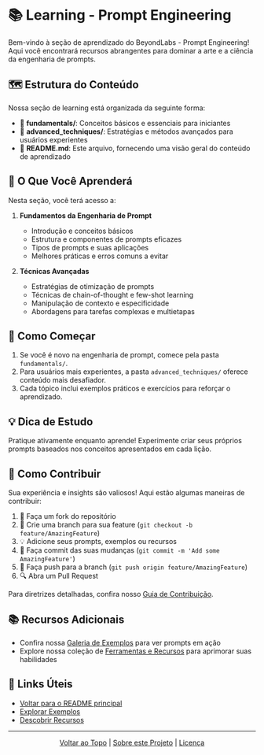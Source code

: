 # 📚 Learning - Prompt Engineering

Bem-vindo à seção de aprendizado do BeyondLabs - Prompt Engineering! Aqui você encontrará recursos abrangentes para dominar a arte e a ciência da engenharia de prompts.

## 🗺️ Estrutura do Conteúdo

Nossa seção de learning está organizada da seguinte forma:

- 📁 **fundamentals/**: Conceitos básicos e essenciais para iniciantes
- 📁 **advanced_techniques/**: Estratégias e métodos avançados para usuários experientes
- 📄 **README.md**: Este arquivo, fornecendo uma visão geral do conteúdo de aprendizado

## 🎯 O Que Você Aprenderá

Nesta seção, você terá acesso a:

1. **Fundamentos da Engenharia de Prompt**
   - Introdução e conceitos básicos
   - Estrutura e componentes de prompts eficazes
   - Tipos de prompts e suas aplicações
   - Melhores práticas e erros comuns a evitar

2. **Técnicas Avançadas**
   - Estratégias de otimização de prompts
   - Técnicas de chain-of-thought e few-shot learning
   - Manipulação de contexto e especificidade
   - Abordagens para tarefas complexas e multietapas

## 🚀 Como Começar

1. Se você é novo na engenharia de prompt, comece pela pasta `fundamentals/`.
2. Para usuários mais experientes, a pasta `advanced_techniques/` oferece conteúdo mais desafiador.
3. Cada tópico inclui exemplos práticos e exercícios para reforçar o aprendizado.

## 💡 Dica de Estudo

Pratique ativamente enquanto aprende! Experimente criar seus próprios prompts baseados nos conceitos apresentados em cada lição.

## 🤝 Como Contribuir

Sua experiência e insights são valiosos! Aqui estão algumas maneiras de contribuir:

1. 🍴 Faça um fork do repositório
2. 🔧 Crie uma branch para sua feature (`git checkout -b feature/AmazingFeature`)
3. 💡 Adicione seus prompts, exemplos ou recursos
4. 📝 Faça commit das suas mudanças (`git commit -m 'Add some AmazingFeature'`)
5. 🚀 Faça push para a branch (`git push origin feature/AmazingFeature`)
6. 🔍 Abra um Pull Request

Para diretrizes detalhadas, confira nosso [Guia de Contribuição](../assets/utils/NOT_FOUND.md).

## 📚 Recursos Adicionais

- Confira nossa [Galeria de Exemplos](../assets/utils/NOT_FOUND.md) para ver prompts em ação
- Explore nossa coleção de [Ferramentas e Recursos](../assets/utils/NOT_FOUND.md) para aprimorar suas habilidades

## 🔗 Links Úteis

- [Voltar para o README principal](../README.md)
- [Explorar Exemplos](../examples/README.md)
- [Descobrir Recursos](../resources/README.md)

---

<div align="center">
  <a href="#-learning---prompt-engineering">Voltar ao Topo</a> |
  <a href="https://github.com/EYLatamSouth/beyondlabs-prompt-engineering">Sobre este Projeto</a> | 
  <a href="https://github.com/EYLatamSouth/beyondlabs-prompt-engineering/blob/main/LICENSE">Licença</a>
</div>
